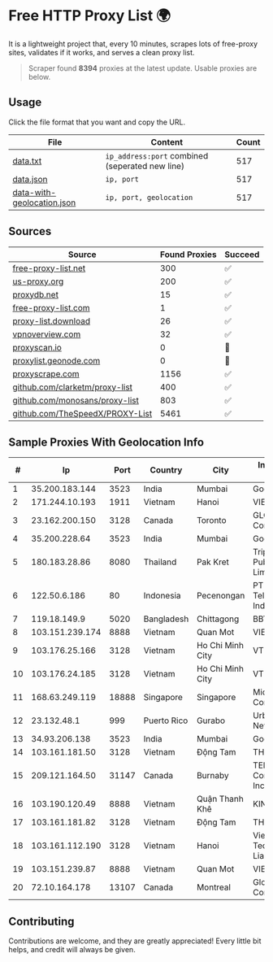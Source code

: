 
# Free HTTP Proxy List 🌍

It is a lightweight project that, every 10 minutes, scrapes lots of free-proxy sites, validates if it works, and serves a clean proxy list.


> Scraper found **8394** proxies at the latest update. Usable proxies are below.

## Usage

Click the file format that you want and copy the URL.


|File|Content|Count|
|----|-------|-----|
|[data.txt](https://raw.githubusercontent.com/themiralay/Proxy-List-World/master/data.txt)|`ip_address:port` combined (seperated new line)|517|
|[data.json](https://raw.githubusercontent.com/themiralay/Proxy-List-World/master/data.json)|`ip, port`|517|
|[data-with-geolocation.json](https://raw.githubusercontent.com/themiralay/Proxy-List-World/master/data-with-geolocation.json)|`ip, port, geolocation`|517|

## Sources

|Source|Found Proxies|Succeed|
|------|-------------|-------|
|[free-proxy-list.net](https://free-proxy-list.net)|300|✅|
|[us-proxy.org](https://www.us-proxy.org)|200|✅|
|[proxydb.net](http://proxydb.net)|15|✅|
|[free-proxy-list.com](https://free-proxy-list.com/?page=&port=&type%5B%5D=http&type%5B%5D=https&up_time=0&search=Search)|1|✅|
|[proxy-list.download](https://www.proxy-list.download/HTTP)|26|✅|
|[vpnoverview.com](https://vpnoverview.com/privacy/anonymous-browsing/free-proxy-servers)|32|✅|
|[proxyscan.io](https://www.proxyscan.io)|0|🚫|
|[proxylist.geonode.com](https://proxylist.geonode.com/api/proxy-list?limit=300&page=1&sort_by=lastChecked&sort_type=desc&protocols=http,https)|0|🚫|
|[proxyscrape.com](https://api.proxyscrape.com/v2/?request=displayproxies&protocol=http&timeout=10000&country=all&ssl=all&anonymity=all)|1156|✅|
|[github.com/clarketm/proxy-list](https://raw.githubusercontent.com/clarketm/proxy-list/master/proxy-list-raw.txt)|400|✅|
|[github.com/monosans/proxy-list](https://raw.githubusercontent.com/monosans/proxy-list/main/proxies/http.txt)|803|✅|
|[github.com/TheSpeedX/PROXY-List](https://raw.githubusercontent.com/TheSpeedX/PROXY-List/master/http.txt)|5461|✅|


## Sample Proxies With Geolocation Info

|#|Ip|Port|Country|City|Internet Service Provider|
|-|--|----|-------|----|-------------------------|
|1|35.200.183.144|3523|India|Mumbai|Google LLC|
|2|171.244.10.193|1911|Vietnam|Hanoi|VIETEL|
|3|23.162.200.150|3128|Canada|Toronto|GLOBALTELEHOST Corp.|
|4|35.200.228.64|3523|India|Mumbai|Google LLC|
|5|180.183.28.86|8080|Thailand|Pak Kret|Triple T Broadband Public Company Limited|
|6|122.50.6.186|80|Indonesia|Pecenongan|PT Mora Telematika Indonesia|
|7|119.18.149.9|5020|Bangladesh|Chittagong|BBTS Network|
|8|103.151.239.174|8888|Vietnam|Quan Mot|VIETBRANDS|
|9|103.176.25.166|3128|Vietnam|Ho Chi Minh City|VTPHAR|
|10|103.176.24.185|3128|Vietnam|Ho Chi Minh City|VTPHAR|
|11|168.63.249.119|18888|Singapore|Singapore|Microsoft Corporation|
|12|23.132.48.1|999|Puerto Rico|Gurabo|Urban Wifi Networks LLC|
|13|34.93.206.138|3523|India|Mumbai|Google LLC|
|14|103.161.181.50|3128|Vietnam|Động Tam|THAIAN|
|15|209.121.164.50|31147|Canada|Burnaby|TELUS Communications Inc.|
|16|103.190.120.49|8888|Vietnam|Quận Thanh Khê|KINGBOND|
|17|103.161.181.82|3128|Vietnam|Động Tam|THAIAN|
|18|103.161.112.190|3128|Vietnam|Hanoi|Viet Digital Technology Liability Company|
|19|103.151.239.87|8888|Vietnam|Quan Mot|VIETBRANDS|
|20|72.10.164.178|13107|Canada|Montreal|GloboTech Communications|



## Contributing

Contributions are welcome, and they are greatly appreciated! Every
little bit helps, and credit will always be given.

